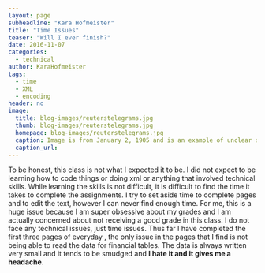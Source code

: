 ```yaml
---
layout: page
subheadline: "Kara Hofmeister"
title: "Time Issues"
teaser: "Will I ever finish?"
date: 2016-11-07
categories:
  - technical
author: KaraHofmeister
tags:
  - time
  - XML
  - encoding
header: no
image:
  title: blog-images/reuterstelegrams.jpg
  thumb: blog-images/reuterstelegrams.jpg
  homepage: blog-images/reuterstelegrams.jpg
  caption: Image is from January 2, 1905 and is an example of unclear data.
  caption_url:
---
```

To be honest, this class is not what I expected it to be. I did not expect
to be learning how to code things or doing xml or anything that involved
technical skills. While learning the skills is not difficult, it is
difficult to find the time it takes to complete the assignments.
I try to set aside time to complete pages and to edit the text,
however I can never find enough time. For me, this is a huge issue
because I am super obsessive about my grades and I am actually
concerned about not receiving a good grade in this class. I do not face
any technical issues, just time issues. Thus far I have completed the first
three pages of everyday , the only issue in the pages that I find is not
being able to read the data for financial tables. The data is always written
very small and it tends to be smudged and **I hate it and it gives me a headache.**
